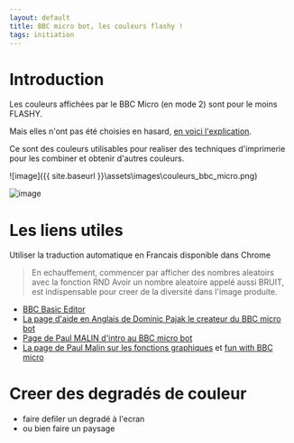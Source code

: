 ```yaml
---
layout: default
title: BBC micro bot, les couleurs flashy !
tags: initiation
---
```

# Introduction

Les couleurs affichées par le BBC Micro (en mode 2) sont pour le moins FLASHY.

Mais elles n'ont pas été choisies en hasard, [en voici l'explication](https://bbcmic.ro/#%7B%22v%22%3A1%2C%22program%22%3A%22OSCLI%28%5C%22KEY10OLD%7CMLIST%7CM%5C%22%29%3ACALL!-4%3AREM%5C%22%C4%96%C4%82%C4%92%C4%80%C4%81%C4%99%C4%84%C2%B8%C4%81%C6%96%C4%82%C4%99%C6%99%C4%80%C4%80%C2%BC%C4%81%C4%92%C4%81%C4%82%C4%99%C4%84H%C4%83%C6%96%C4%82%C4%99%C6%99%C4%80%C4%80%C2%BC%C4%81%C4%92%C4%81%C4%84%C4%99%C4%84%C6%80%C4%82j%C4%81%C4%99%C6%99%C4%80%C4%80%C2%BC%C4%81%C4%85%C4%95%20Stupidised!%5C%22%22%7D).

Ce sont des couleurs utilisables pour realiser des techniques d'imprimerie pour les combiner et obtenir d'autres couleurs.

![image]({{ site.baseurl }}\assets\images\couleurs_bbc_micro.png)

![image](https://pbs.twimg.com/media/EzDz5WAWEAEtsSQ.png)

# Les liens utiles

Utiliser la traduction automatique en Francais disponible dans Chrome

>En echauffement, commencer par afficher des nombres aleatoirs avec la fonction RND
>Avoir un nombre aleatoire appelé aussi BRUIT, est indispensable 
>pour creer de la diversité dans l'image produite.

- [BBC Basic Editor](https://bbcmic.ro/)
- [La page d'aide en Anglais de Dominic Pajak le createur du BBC micro bot](https://www.bbcmicrobot.com/learn/index.html)
- [Page de Paul MALIN d'intro au BBC micro bot](https://translate.google.com/translate?sl=en&tl=fr&u=https://blog.mousefingers.com/post/bbc/bbc_bbcmicrobot/)
- [La page de Paul Malin sur les fonctions graphiques](https://blog.mousefingers.com/post/bbc/bbc_reference/) et [fun with BBC micro](https://blog.mousefingers.com/post/bbc/bbc_bbcmicrobot/)


# Creer des degradés de couleur 

- faire defiler un degradé à l'ecran
- ou bien faire un paysage


